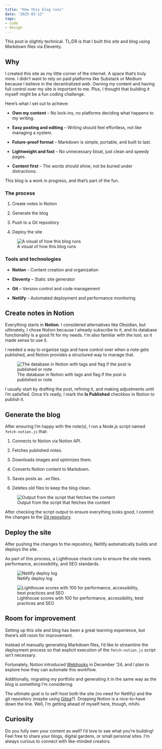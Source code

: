 ```yaml
---
title: "How this blog runs"
date: "2025-03-12"
tags:
- code
- design
---
```


This post is slightly technical. TL;DR is that I built this site and blog using Markdown files via Eleventy. 

## Why

I created this site as my little corner of the internet. A space that’s truly mine. I didn’t want to rely on paid platforms like Substack or Medium because I believe in the decentralized web. Owning my content and having full control over my site is important to me. Plus, I thought that building it myself might be a fun coding challenge.



Here’s what I set out to achieve:

- **Own my content** – No lock-ins, no platforms deciding what happens to my writing.

- **Easy posting and editing** – Writing should feel effortless, not like managing a system.

- **Future-proof format** – Markdown is simple, portable, and built to last.

- **Lightweight and fast** – No unnecessary bloat, just clean and speedy pages.

- **Content first** – The words should shine, not be buried under distractions.

This blog is a work in progress, and that’s part of the fun.

### The process

1. Create notes in Notion

1. Generate the blog

1. Push to a Git repository

1. Deploy the site



<figure class="full-bleed">
  <img src="/images/howthisblogruns.png.webp" alt="A visual of how this blog runs">
  <figcaption>A visual of how this blog runs</figcaption>
</figure>

### **Tools and technologies**

- **Notion** – Content creation and organization

- **Eleventy** – Static site generator

- **Git** – Version control and code management

- **Netlify** – Automated deployment and performance monitoring

## Create notes in Notion

Everything starts in **Notion**. I considered alternatives like Obsidian, but ultimately, I chose Notion because I already subscribe to it, and its database functionality is a good fit for my needs. I'm also familiar with the tool, so it made sense to use it.

I needed a way to organize tags and have control over when a note gets published, and Notion provides a structured way to manage that.



<figure class="full-bleed">
  <img src="/images/Screenshot_2025-03-12_at_22.49.58.png.webp" alt="The database in Notion with tags and flag if the post is published or note">
  <figcaption>The database in Notion with tags and flag if the post is published or note</figcaption>
</figure>

I usually start by drafting the post, refining it, and making adjustments until I’m satisfied. Once it’s ready, I mark the **Is Published** checkbox in Notion to publish it.

## Generate the blog

After ensuring I’m happy with the note(s), I run a Node.js script named `fetch-notion.js` that:

1. Connects to Notion via Notion API.

1. Fetches published notes.

1. Downloads images and optimizes them.

1. Converts Notion content to Markdown.

1. Saves posts as `.md` files.

1. Deletes old files to keep the blog clean.



<figure class="full-bleed">
  <img src="/images/11dcebdb-5468-40b7-b4fd-b5798348a27c.png.webp" alt="Output from the script that fetches the content">
  <figcaption>Output from the script that fetches the content</figcaption>
</figure>



After checking the script output to ensure everything looks good, I commit the changes to the [Git repository](https://github.com/itstrangvu/trangs). 



## Deploy the site

After pushing the changes to the repository, Netlify automatically builds and deploys the site. 

As part of this process, a Lighthouse check runs to ensure the site meets performance, accessibility, and SEO standards.

<figure class="full-bleed">
  <img src="/images/Screenshot_2025-03-12_at_17.16.12.png.webp" alt="Netlify deploy log">
  <figcaption>Netlify deploy log</figcaption>
</figure>

<figure class="full-bleed">
  <img src="/images/Screenshot_2025-03-12_at_17.18.09.png.webp" alt="Lighthouse scores with 100 for performance, accessibility, best practices and SEO">
  <figcaption>Lighthouse scores with 100 for performance, accessibility, best practices and SEO</figcaption>
</figure>

## Room for improvement

Setting up this site and blog has been a great learning experience, but there’s still room for improvement. 

Instead of manually generating Markdown files, I’d like to streamline the deployment process so that explicit execution of the `fetch-notion.js` script isn’t necessary. 

Fortunately, Notion introduced [Webhooks](https://www.notion.com/help/webhook-actions) in December ‘24, and I plan to explore how they can automate this workflow.

Additionally, migrating my portfolio and generating it in the same way as the blog is something I’m considering.

The ultimate goal is to self-host both the site (no need for Netlify) and the git repository (maybe using [Gitea](https://about.gitea.com/)?). Dropping Notion is a nice-to-have down the line. Well, I’m getting ahead of myself here, though, mhihi.

## Curiosity

Do you fully own your content as well? I’d love to see what you’re building! Feel free to share your blogs, digital gardens, or small personal sites. I’m always curious to connect with like-minded creators.
















